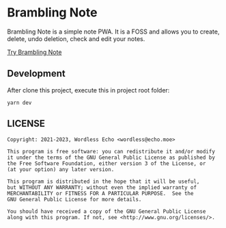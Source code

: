 # Brambling Note
Brambling Note is a simple note PWA.
It is a FOSS and allows you to create, delete, undo deletion, check and edit your notes.

[Try Brambling Note](https://note.echo.moe)


## Development
After clone this project, execute this in project root folder:
```shell
yarn dev
```

## LICENSE
```
Copyright: 2021-2023, Wordless Echo <wordless@echo.moe>

This program is free software: you can redistribute it and/or modify
it under the terms of the GNU General Public License as published by
the Free Software Foundation, either version 3 of the License, or
(at your option) any later version.

This program is distributed in the hope that it will be useful,
but WITHOUT ANY WARRANTY; without even the implied warranty of
MERCHANTABILITY or FITNESS FOR A PARTICULAR PURPOSE.  See the
GNU General Public License for more details.

You should have received a copy of the GNU General Public License
along with this program. If not, see <http://www.gnu.org/licenses/>.
```

